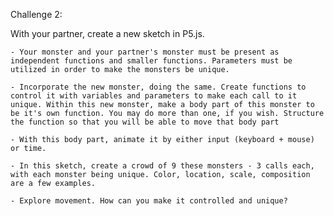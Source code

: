 Challenge 2:


With your partner, create a new sketch in P5.js.

	- Your monster and your partner's monster must be present as independent functions and smaller functions. Parameters must be utilized in order to make the monsters be unique.

	- Incorporate the new monster, doing the same. Create functions to control it with variables and parameters to make each call to it unique. Within this new monster, make a body part of this monster to be it's own function. You may do more than one, if you wish. Structure the function so that you will be able to move that body part

	- With this body part, animate it by either input (keyboard + mouse) or time.

	- In this sketch, create a crowd of 9 these monsters - 3 calls each, with each monster being unique. Color, location, scale, composition are a few examples.

	- Explore movement. How can you make it controlled and unique?


	